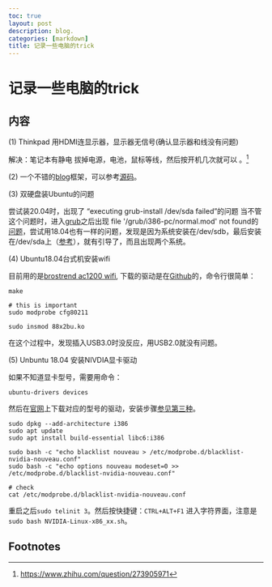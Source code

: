 ```yaml
---
toc: true
layout: post
description: blog.
categories: [markdown]
title: 记录一些电脑的trick
---
```

# 记录一些电脑的trick

## 内容
(1) Thinkpad 用HDMI连显示器，显示器无信号(确认显示器和线没有问题)

解决：笔记本有静电
拔掉电源，电池，鼠标等线，然后按开机几次就可以 。[^1]

(2) 一个不错的[blog](https://jhermann.github.io/blog/)框架，可以参考[源码](https://github.com/jhermann/blog)。

(3) 双硬盘装Ubuntu的问题

尝试装20.04时，出现了 “executing grub-install /dev/sda failed”的问题
当不管这个问题时，进入[grub](https://blog.csdn.net/C_chuxin/article/details/82812955)之后出现 file '/grub/i386-pc/normal.mod' not found的[问题](https://askubuntu.com/questions/266429/error-file-grub-i386-pc-normal-mod-not-found)，尝试用18.04也有一样的问题，发现是因为系统安装在/dev/sdb，最后安装在/dev/sda上（[参考](https://askubuntu.com/questions/459620/unable-to-install-grub-in-dev-sda-when-installing-grub)），就有引导了，而且出现两个系统。

(4) Ubuntu18.04台式机安装wifi

目前用的是[brostrend ac1200 wifi](https://www.amazon.fr/dp/B07FCNP2VL/ref=pe_27091421_487052621_TE_item), 下载的驱动是在[Github](https://github.com/cilynx/rtl88x2bu)的，命令行很简单：

```
make

# this is important
sudo modprobe cfg80211

sudo insmod 88x2bu.ko
```

在这个过程中，发现插入USB3.0时没反应，用USB2.0就没有问题。

(5) Unbuntu 18.04 安装NIVDIA显卡驱动

如果不知道显卡型号，需要用命令：

```
ubuntu-drivers devices
```

然后在[官网](https://www.nvidia.cn/Download/index.aspx?lang=cn)上下载对应的型号的驱动，安装步骤[参见第三种](https://zhuanlan.zhihu.com/p/59618999)。

```
sudo dpkg --add-architecture i386
sudo apt update
sudo apt install build-essential libc6:i386

sudo bash -c "echo blacklist nouveau > /etc/modprobe.d/blacklist-nvidia-nouveau.conf"
sudo bash -c "echo options nouveau modeset=0 >> /etc/modprobe.d/blacklist-nvidia-nouveau.conf"

# check
cat /etc/modprobe.d/blacklist-nvidia-nouveau.conf
```

重启之后`sudo telinit 3`。然后按快捷键：`CTRL+ALT+F1` 进入字符界面，注意是`sudo bash NVIDIA-Linux-x86_xx.sh`。

## Footnotes


[^1]: https://www.zhihu.com/question/273905971
